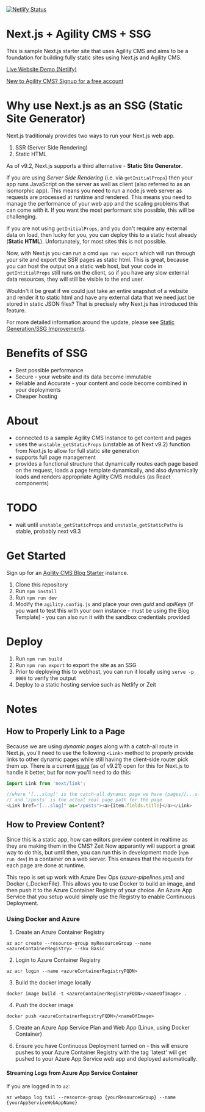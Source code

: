[![Netlify Status](https://api.netlify.com/api/v1/badges/e5cab7a6-d9f5-4929-b04a-1486594964d8/deploy-status)](https://app.netlify.com/sites/agility-next-starter-ssg/deploys)
# Next.js + Agility CMS + SSG 
This is sample Next.js starter site that uses Agility CMS and aims to be a foundation for building fully static sites using Next.js and Agility CMS.

[Live Website Demo (Netlify)](https://agility-next-starter-ssg.netlify.com/)

[New to Agility CMS? Signup for a free account](https://agilitycms.com/free)

# Why use Next.js as an SSG (Static Site Generator)
Next.js traditionaly provides two ways to run your Next.js web app.
1. SSR (Server Side Rendering)
2. Static HTML

As of v9.2, Next.js supports a third alternative - **Static Site Generator**.

If you are using *Server Side Rendering* (i.e. via `getInitialProps`) then your app runs JavaScript on the server as well as client (also referred to as an isomorphic app). This means you need to run a node.js web server as requests are processed at runtime and rendered. This means you need to manage the performance of your web app and the scaling problems that can come with it. If you want the most performant site possible, this will be challenging.

If you are not using `getInitialProps`, and you don't require any external data on load, then lucky for you, you can deploy this to a static host already (**Static HTML**). Unfortunately, for most sites this is not possible.

Now, with Next.js you can run a cmd `npm run export` which will run through your site and export the SSR pages as static html. This is great, because you can host the output on a static web host, but your code in `getIntitialProps` still runs on the client, so if you have any slow external data resources, they will still be visible to the end user.

Wouldn't it be great if we could just take an entire snapshot of a website and render it to static html and have any external data that we need just be stored in static JSON files? That is precisely why Next.js has introduced this feature.

For more detailed information around the update, please see [Static Generation/SSG Improvements](https://github.com/zeit/next.js/issues/9524).

# Benefits of SSG
- Best possible performance
- Secure - your website and its data become immutable
- Reliable and Accurate - your content and code become combined in your deployments
- Cheaper hosting 

# About
- connected to a sample Agility CMS instance to get content and pages
- uses the `unstable_getStaticProps` (unstable as of Next v9.2) function from Next.js to allow for full static site generation
- supports full page management
- provides a functional structure that dynamically routes each page based on the request, loads a page template dynamically, and also dynamically loads and renders appropriate Agility CMS modules (as React components)

# TODO
- wait until `unstable_getStaticProps` and `unstable_getStaticPaths` is stable, probably next v9.3

# Get Started
Sign up for an [Agility CMS Blog Starter](https://account.agilitycms.com/sign-up?product=agility-free) instance.

1. Clone this repository
2. Run `npm install`
3. Run `npm run dev`
4. Modify the `agility.config.js` and place your own *guid* and *apiKeys* (if you want to test this with your own instance - must be using the Blog Template) - you can also run it with the sandbox credentials provided

# Deploy
1. Run `npm run build`
2. Run `npm run export` to export the site as an SSG
3. Prior to deploying this to webhost, you can run it locally using `serve -p 8000` to verify the output
4. Deploy to a static hosting service such as Netlify or Zeit

# Notes
## How to Properly Link to a Page
Because we are using *dynamic pages* along with a catch-all route in Next.js, you'll need to use the following `<Link>` method to properly provide links to other dynamic pages while still having the client-side router pick them up. There is a current [issue](https://github.com/zeit/next.js/issues/8207) (as of v9.21) open for this for Next.js to handle it better, but for now you'll need to do this:
``` javascript
import Link from 'next/link';

//where '[...slug]' is the catch-all dynamic page we have (pages/[...slug].js)
// and '/posts' is the actual real page path for the page
<Link href="[...slug]" as="/posts"><a>{item.fields.title}</a></Link>
```

## How to Preview Content?
Since this is a static app, how can editors preview content in realtime as they are making them in the CMS? Zeit Now apparantly will support a great way to do this, but until then, you can run this in development mode (`npm run dev`) in a container on a web server. This ensures that the requests for each page are done at runtime.

This repo is set up work with Azure Dev Ops (_azure-pipelines.yml_) and Docker (_DockerFile). This allows you to use Docker to build an image, and then push it to the Azure Container Registry of your choice. An Azure App Service that you setup would simply use the Registry to enable Continuous Deployment.

### Using Docker and Azure

1. Create an Azure Container Registry
```
az acr create --resource-group myResourceGroup --name <azureContainerRegistry> --sku Basic
```

2. Login to Azure Container Registry
```
az acr login --name <azureContainerRegistryFQDN>
```

3. Build the docker image locally
```
docker image build -t <azureContainerRegistryFQDN>/<nameOfImage> .   
```

4. Push the docker image
```
docker push <azureContainerRegistryFQDN>/<nameOfImage>
```

5. Create an Azure App Service Plan and Web App (Linux, using Docker Container)

6. Ensure you have Continuous Deployment turned on - this will ensure pushes to your Azure Container Registry with the tag 'latest' will get pushed to your Azure App Service web app and deployed automatically.

#### Streaming Logs from Azure App Service Container
If you are logged in to `az`:
```
az webapp log tail --resource-group {yourResourceGroup} --name {yourAppServiceWebAppName}
```



